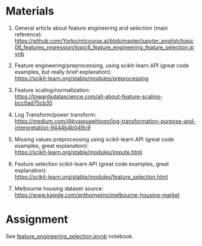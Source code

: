 # Materials    

1. General article about feature engineering and selection (main reference):
https://github.com/Yorko/mlcourse.ai/blob/master/jupyter_english/topic06_features_regression/topic6_feature_engineering_feature_selection.ipynb    

2. Feature engineering/preprocessing, using scikit-learn API (great code examples, but really brief explanation):    
https://scikit-learn.org/stable/modules/preprocessing    

3. Feature scaling/normalization:     
https://towardsdatascience.com/all-about-feature-scaling-bcc0ad75cb35    

4. Log Transform/power transform:    
https://medium.com/@kyawsawhtoon/log-transformation-purpose-and-interpretation-9444b4b049c9    

6. Missing values preprocessing using scikit-learn API (great code examples, great explanation):    
https://scikit-learn.org/stable/modules/impute.html    

7. Feature selection scikit-learn API (great code examples, great explanation):   
https://scikit-learn.org/stable/modules/feature_selection.html    

8. Melbourne housing dataset source:    
https://www.kaggle.com/anthonypino/melbourne-housing-market    

# Assignment
See [feature_engineering_selection.ipynb](./feature_engineering_selection.ipynb) notebook.